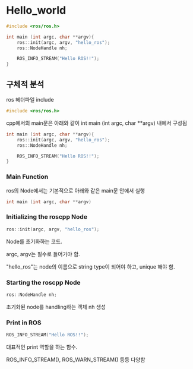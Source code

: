 # Hello_world

```cpp
#include <ros/ros.h>

int main (int argc, char **argv){
    ros::init(argc, argv, "hello_ros");
    ros::NodeHandle nh;

    ROS_INFO_STREAM("Hello ROS!!");
}
```


## 구체적 분석

ros 헤더파일 include

```cpp
#include <ros/ros.h>
```

cpp에서의 main문은 아래와 같이 int main (int argc, char **argv) 내에서 구성됨
```cpp
int main (int argc, char **argv){
    ros::init(argc, argv, "hello_ros");
    ros::NodeHandle nh;

    ROS_INFO_STREAM("Hello ROS!!");
}
```

### Main Function

ros의 Node에서는 기본적으로 아래와 같은 main문 안에서 실행
```cpp
int main (int argc, char **argv)
```

### Initializing the roscpp Node
```cpp
ros::init(argc, argv, "hello_ros");
```
Node를 초기화하는 코드.

argc, argv는 필수로 들어가야 함.

"hello_ros"는 node의 이름으로 string type이 되어야 하고, unique 해야 함.

### Starting the roscpp Node
```cpp
ros::NodeHandle nh;
```
초기화된 node를 handling하는 객체 nh 생성

### Print in ROS
```cpp
ROS_INFO_STREAM("Hello ROS!!");
```
대표적인 print 역할을 하는 함수.

ROS_INFO_STREAM(), ROS_WARN_STREAM() 등등 다양함

